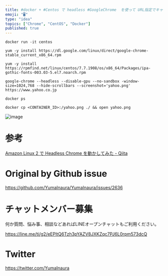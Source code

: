 ```yaml
---
title: #docker + #Centos で headless #GoogleChrome  を使って URL指定でキャプチャ画像を作成する
emoji: "🖥"
type: "idea"
topics: ["Chrome", "CentOS", "Docker"]
published: true
---
```


```
docker run -it centos
```


```
yum -y install https://dl.google.com/linux/direct/google-chrome-stable_current_x86_64.rpm

yum -y install https://rpmfind.net/linux/centos/7.7.1908/os/x86_64/Packages/ipa-gothic-fonts-003.03-5.el7.noarch.rpm

google-chrome --headless --disable-gpu --no-sandbox -window-size=1024,768 --hide-scrollbars --screenshot='yahoo.png' https://www.yahoo.co.jp
```

```
docker ps 

docker cp <CONTAINER_ID>:/yahoo.png ./ && open yahoo.png
```

![image](https://user-images.githubusercontent.com/13635059/67725956-8abfb980-fa27-11e9-9f82-8131686aa85c.png)

# 参考

[Amazon Linux 2 で Headless Chrome を動かしてみた - Qiita](https://qiita.com/aibax/items/fade7e417f6c096a879b)

# Original by Github issue

https://github.com/YumaInaura/YumaInaura/issues/2636








<!-- Update From Qiita API -->

# チャットメンバー募集


何か質問、悩み事、相談などあればLINEオープンチャットもご利用ください。

https://line.me/ti/g2/eEPltQ6Tzh3pYAZV8JXKZqc7PJ6L0rpm573dcQ





# Twitter


https://twitter.com/YumaInaura


<!-- Update From Qiita API -->


